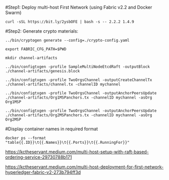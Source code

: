 #Step1: Deploy multi-host First Network (using Fabric v2.2 and Docker Swarm)

`curl -sSL https://bit.ly/2ysbOFE | bash -s -- 2.2.2 1.4.9`

#Step2: Generate crypto materials:

`../bin/cryptogen generate --config=./crypto-config.yaml`

`export FABRIC_CFG_PATH=$PWD`

`mkdir channel-artifacts`

`../bin/configtxgen -profile SampleMultiNodeEtcdRaft -outputBlock ./channel-artifacts/genesis.block`

`../bin/configtxgen -profile TwoOrgsChannel -outputCreateChannelTx ./channel-artifacts/channel.tx -channelID mychannel`

`../bin/configtxgen -profile TwoOrgsChannel -outputAnchorPeersUpdate ./channel-artifacts/Org1MSPanchors.tx -channelID mychannel -asOrg Org1MSP`

`../bin/configtxgen -profile TwoOrgsChannel -outputAnchorPeersUpdate ./channel-artifacts/Org2MSPanchors.tx -channelID mychannel -asOrg Org2MSP`

#Display container names in required format

`docker ps --format "table{{.ID}}\t{{.Names}}\t{{.Ports}}\t{{.RunningFor}}"`

https://kctheservant.medium.com/multi-host-setup-with-raft-based-ordering-service-29730788b171

https://kctheservant.medium.com/multi-host-deployment-for-first-network-hyperledger-fabric-v2-273b794ff3d

